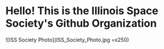 # Hello! This is the Illinois Space Society's Github Organization

![ISS Society Photo](ISS_Society_Photo.jpg =x250)
